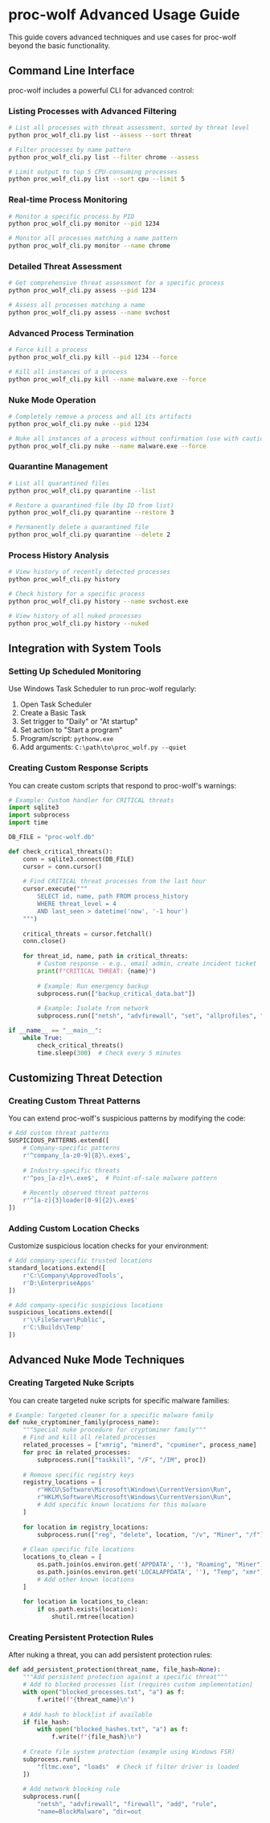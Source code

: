 # proc-wolf Advanced Usage Guide

This guide covers advanced techniques and use cases for proc-wolf beyond the basic functionality.

## Command Line Interface

proc-wolf includes a powerful CLI for advanced control:

### Listing Processes with Advanced Filtering

```bash
# List all processes with threat assessment, sorted by threat level
python proc_wolf_cli.py list --assess --sort threat

# Filter processes by name pattern
python proc_wolf_cli.py list --filter chrome --assess

# Limit output to top 5 CPU-consuming processes
python proc_wolf_cli.py list --sort cpu --limit 5
```

### Real-time Process Monitoring

```bash
# Monitor a specific process by PID
python proc_wolf_cli.py monitor --pid 1234

# Monitor all processes matching a name pattern
python proc_wolf_cli.py monitor --name chrome
```

### Detailed Threat Assessment

```bash
# Get comprehensive threat assessment for a specific process
python proc_wolf_cli.py assess --pid 1234

# Assess all processes matching a name
python proc_wolf_cli.py assess --name svchost
```

### Advanced Process Termination

```bash
# Force kill a process
python proc_wolf_cli.py kill --pid 1234 --force

# Kill all instances of a process
python proc_wolf_cli.py kill --name malware.exe --force
```

### Nuke Mode Operation

```bash
# Completely remove a process and all its artifacts
python proc_wolf_cli.py nuke --pid 1234

# Nuke all instances of a process without confirmation (use with caution)
python proc_wolf_cli.py nuke --name malware.exe --force
```

### Quarantine Management

```bash
# List all quarantined files
python proc_wolf_cli.py quarantine --list

# Restore a quarantined file (by ID from list)
python proc_wolf_cli.py quarantine --restore 3

# Permanently delete a quarantined file
python proc_wolf_cli.py quarantine --delete 2
```

### Process History Analysis

```bash
# View history of recently detected processes
python proc_wolf_cli.py history

# Check history for a specific process
python proc_wolf_cli.py history --name svchost.exe

# View history of all nuked processes
python proc_wolf_cli.py history --nuked
```

## Integration with System Tools

### Setting Up Scheduled Monitoring

Use Windows Task Scheduler to run proc-wolf regularly:

1. Open Task Scheduler
2. Create a Basic Task
3. Set trigger to "Daily" or "At startup"
4. Set action to "Start a program"
5. Program/script: `pythonw.exe`
6. Add arguments: `C:\path\to\proc_wolf.py --quiet`

### Creating Custom Response Scripts

You can create custom scripts that respond to proc-wolf's warnings:

```python
# Example: Custom handler for CRITICAL threats
import sqlite3
import subprocess
import time

DB_FILE = "proc-wolf.db"

def check_critical_threats():
    conn = sqlite3.connect(DB_FILE)
    cursor = conn.cursor()
    
    # Find CRITICAL threat processes from the last hour
    cursor.execute("""
        SELECT id, name, path FROM process_history 
        WHERE threat_level = 4 
        AND last_seen > datetime('now', '-1 hour')
    """)
    
    critical_threats = cursor.fetchall()
    conn.close()
    
    for threat_id, name, path in critical_threats:
        # Custom response - e.g., email admin, create incident ticket
        print(f"CRITICAL THREAT: {name}")
        
        # Example: Run emergency backup
        subprocess.run(["backup_critical_data.bat"])
        
        # Example: Isolate from network
        subprocess.run(["netsh", "advfirewall", "set", "allprofiles", "state", "on"])

if __name__ == "__main__":
    while True:
        check_critical_threats()
        time.sleep(300)  # Check every 5 minutes
```

## Customizing Threat Detection

### Creating Custom Threat Patterns

You can extend proc-wolf's suspicious patterns by modifying the code:

```python
# Add custom threat patterns
SUSPICIOUS_PATTERNS.extend([
    # Company-specific patterns
    r'^company_[a-z0-9]{8}\.exe$',
    
    # Industry-specific threats
    r'^pos_[a-z]+\.exe$',  # Point-of-sale malware pattern
    
    # Recently observed threat patterns
    r'^[a-z]{3}loader[0-9]{2}\.exe$'
])
```

### Adding Custom Location Checks

Customize suspicious location checks for your environment:

```python
# Add company-specific trusted locations
standard_locations.extend([
    r'C:\Company\ApprovedTools',
    r'D:\EnterpriseApps'
])

# Add company-specific suspicious locations
suspicious_locations.extend([
    r'\\FileServer\Public',
    r'C:\Builds\Temp'
])
```

## Advanced Nuke Mode Techniques

### Creating Targeted Nuke Scripts

You can create targeted nuke scripts for specific malware families:

```python
# Example: Targeted cleaner for a specific malware family
def nuke_cryptominer_family(process_name):
    """Special nuke procedure for cryptominer family"""
    # Find and kill all related processes
    related_processes = ["xmrig", "minerd", "cpuminer", process_name]
    for proc in related_processes:
        subprocess.run(["taskkill", "/F", "/IM", proc])
    
    # Remove specific registry keys
    registry_locations = [
        r"HKCU\Software\Microsoft\Windows\CurrentVersion\Run",
        r"HKLM\Software\Microsoft\Windows\CurrentVersion\Run",
        # Add specific known locations for this malware
    ]
    
    for location in registry_locations:
        subprocess.run(["reg", "delete", location, "/v", "Miner", "/f"])
    
    # Clean specific file locations
    locations_to_clean = [
        os.path.join(os.environ.get('APPDATA', ''), "Roaming", "Miner"),
        os.path.join(os.environ.get('LOCALAPPDATA', ''), "Temp", "xmr"),
        # Add other known locations
    ]
    
    for location in locations_to_clean:
        if os.path.exists(location):
            shutil.rmtree(location)
```

### Creating Persistent Protection Rules

After nuking a threat, you can add persistent protection rules:

```python
def add_persistent_protection(threat_name, file_hash=None):
    """Add persistent protection against a specific threat"""
    # Add to blocked processes list (requires custom implementation)
    with open("blocked_processes.txt", "a") as f:
        f.write(f"{threat_name}\n")
    
    # Add hash to blocklist if available
    if file_hash:
        with open("blocked_hashes.txt", "a") as f:
            f.write(f"{file_hash}\n")
    
    # Create file system protection (example using Windows FSR)
    subprocess.run([
        "fltmc.exe", "loads"  # Check if filter driver is loaded
    ])
    
    # Add network blocking rule
    subprocess.run([
        "netsh", "advfirewall", "firewall", "add", "rule",
        "name=BlockMalware", "dir=out